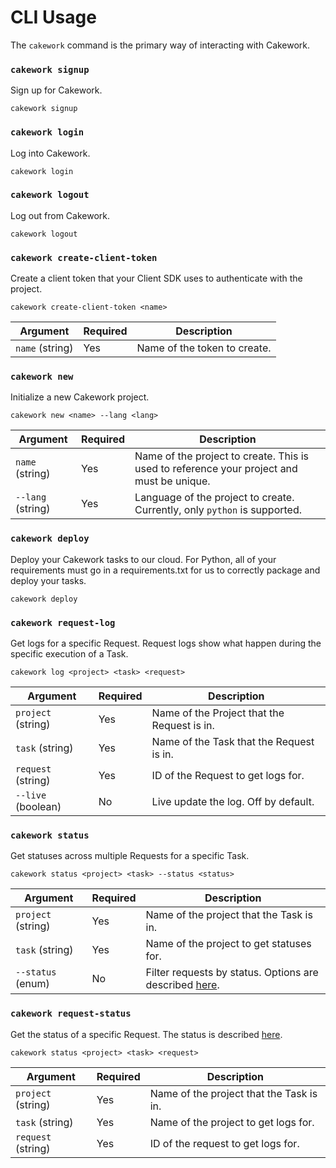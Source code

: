 # CLI Usage
The ```cakework``` command is the primary way of interacting with Cakework.

### ```cakework signup```
Sign up for Cakework.

```
cakework signup
```

### ```cakework login```
Log into Cakework.

```
cakework login
```

### ```cakework logout```
Log out from Cakework.

```
cakework logout
```

### ```cakework create-client-token```
Create a client token that your Client SDK uses to authenticate with the project.

```
cakework create-client-token <name>
```

| Argument | Required | Description |
| --- | --- | --- |
| ```name``` (string) | Yes | Name of the token to create. |

### ```cakework new```
Initialize a new Cakework project.

```
cakework new <name> --lang <lang>
```

| Argument | Required | Description |
| --- | --- | --- |
| ```name``` (string) | Yes | Name of the project to create. This is used to reference your project and must be unique. |
| ```--lang``` (string) | Yes | Language of the project to create. Currently, only ```python``` is supported. |

### ```cakework deploy```
Deploy your Cakework tasks to our cloud. For Python, all of your requirements must go in a requirements.txt for us to correctly package and deploy your tasks.

```
cakework deploy
```

### ```cakework request-log```
Get logs for a specific Request. Request logs show what happen during the specific execution of a Task.

```
cakework log <project> <task> <request>
```

| Argument | Required | Description |
| --- | --- | --- |
| ```project``` (string) | Yes | Name of the Project that the Request is in. |
| ```task``` (string) | Yes | Name of the Task that the Request is in. |
| ```request``` (string) | Yes | ID of the Request to get logs for. |
| ```--live``` (boolean) | No | Live update the log. Off by default. |

### ```cakework status```
Get statuses across multiple Requests for a specific Task.

```
cakework status <project> <task> --status <status>
```

| Argument | Required | Description |
| --- | --- | --- |
| ```project``` (string) | Yes | Name of the project that the Task is in. |
| ```task``` (string) | Yes | Name of the project to get statuses for. |
| ```--status``` (enum) | No | Filter requests by status. Options are described [here](../cakeworksdk/client/python/usage#get_status). |

### ```cakework request-status```
Get the status of a specific Request. The status is described [here](../cakeworksdk/client/python/usage#get_status).

```
cakework status <project> <task> <request>
```

| Argument | Required | Description |
| --- | --- | --- |
| ```project``` (string) | Yes | Name of the project that the Task is in. |
| ```task``` (string) | Yes | Name of the project to get logs for. |
| ```request``` (string) | Yes | ID of the request to get logs for. |